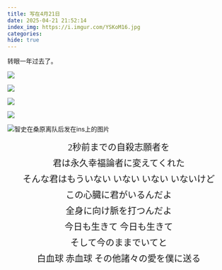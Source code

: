 ```yaml
---
title: 写在4月21日
date: 2025-04-21 21:52:14
index_img: https://i.imgur.com/YSKoM16.jpg
categories:
hide: true
---
```


转眼一年过去了。

![](https://i.imgur.com/mdYoD4S.jpeg)

![](https://i.imgur.com/sKsEZXO.jpeg)

![](https://i.imgur.com/w4Xb6w5.jpeg)

![](https://i.imgur.com/MXmG5uX.jpeg)

![智史在桑原离队后发在ins上的图片](https://i.imgur.com/CyGYtxk.jpeg)



<div align="center">
  <span style="font-family: 'Yu Mincho'; font-size: 20px; line-height: 1.8;">
    2秒前までの自殺志願者を<br>
    君は永久幸福論者に変えてくれた<br>
    そんな君はもういない いない いない いないけど<br>
    この心臓に君がいるんだよ<br>
    全身に向け脈を打つんだよ<br>
    今日も生きて 今日も生きて<br>
    そして今のままでいてと<br>
    白血球 赤血球 その他諸々の愛を僕に送る
  </span>
</div>




